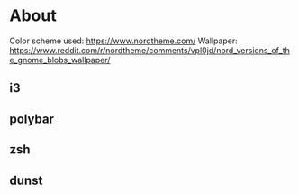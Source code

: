 # About
Color scheme used: https://www.nordtheme.com/
Wallpaper: https://www.reddit.com/r/nordtheme/comments/vpl0jd/nord_versions_of_the_gnome_blobs_wallpaper/

## i3

## polybar

## zsh

## dunst
